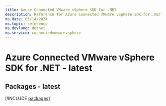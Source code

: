 ```yaml
---
title: Azure Connected VMware vSphere SDK for .NET
description: Reference for Azure Connected VMware vSphere SDK for .NET
ms.date: 03/14/2024
ms.topic: reference
ms.devlang: dotnet
ms.service: connectedvmwarevsphere
---
```

# Azure Connected VMware vSphere SDK for .NET - latest
## Packages - latest
[!INCLUDE [packages](connected-vmware-vsphere-index.md)]